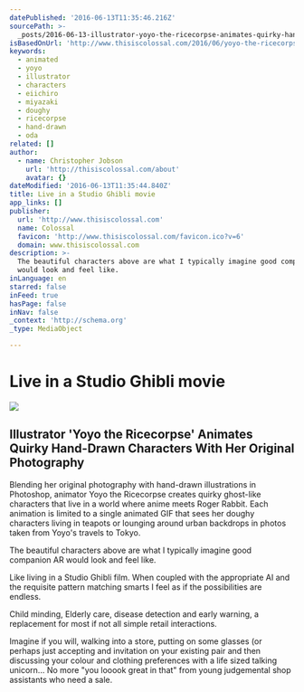 ```yaml
---
datePublished: '2016-06-13T11:35:46.216Z'
sourcePath: >-
  _posts/2016-06-13-illustrator-yoyo-the-ricecorpse-animates-quirky-hand-drawn.md
isBasedOnUrl: 'http://www.thisiscolossal.com/2016/06/yoyo-the-ricecorpse-gifs/'
keywords:
  - animated
  - yoyo
  - illustrator
  - characters
  - eiichiro
  - miyazaki
  - doughy
  - ricecorpse
  - hand-drawn
  - oda
related: []
author:
  - name: Christopher Jobson
    url: 'http://thisiscolossal.com/about'
    avatar: {}
dateModified: '2016-06-13T11:35:44.840Z'
title: Live in a Studio Ghibli movie
app_links: []
publisher:
  url: 'http://www.thisiscolossal.com'
  name: Colossal
  favicon: 'http://www.thisiscolossal.com/favicon.ico?v=6'
  domain: www.thisiscolossal.com
description: >-
  The beautiful characters above are what I typically imagine good companion AR
  would look and feel like. 
inLanguage: en
starred: false
inFeed: true
hasPage: false
inNav: false
_context: 'http://schema.org'
_type: MediaObject

---
```

# Live in a Studio Ghibli movie

<article style=""><img src="http://www.thisiscolossal.com/wp-content/uploads/2016/06/yoyo-og.jpg" /><h1>Illustrator 'Yoyo the Ricecorpse' Animates Quirky Hand-Drawn Characters With Her Original Photography</h1><p>Blending her original photography with hand-drawn illustrations in Photoshop, animator Yoyo the Ricecorpse creates quirky ghost-like characters that live in a world where anime meets Roger Rabbit. Each animation is limited to a single animated GIF that sees her doughy characters living in teapots or lounging around urban backdrops in photos taken from Yoyo's travels to Tokyo.</p></article>

The beautiful characters above are what I typically imagine good companion AR would look and feel like. 

Like living in a Studio Ghibli film. When coupled with the appropriate AI and the requisite pattern matching smarts I feel as if the possibilities are endless. 

Child minding, Elderly care, disease detection and early warning, a replacement for most if not all simple retail interactions.

Imagine if you will, walking into a store, putting on some glasses (or perhaps just accepting and invitation on your existing pair and then discussing your colour and clothing preferences with a life sized talking unicorn... No more "you looook great in that" from young judgemental shop assistants who need a sale.